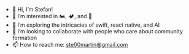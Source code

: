 - 👋 Hi, I’m Stefan!
- 👀 I’m interested in 🏍️, 🏕️, and 📲
- 🌱 I’m exploring the intricacies of swift, react native, and AI
- 💞️ I’m looking to collaborate with people who care about community formation
- 📫 How to reach me: ste00martin@gmail.com
